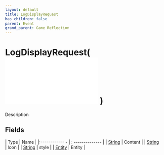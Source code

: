 ```yaml
---
layout: default
title: LogDisplayRequest
has_children: false
parent: Event
grand_parent: Game Reflection
---
```

# LogDisplayRequest( ![ EntityEventBase ](game-reflection/events/entity_event_base.md) )
Description 

## Fields
| Type | Name |
|:------------ - | : -------------- |
| [String](game-reflection/components/string.md) | Content |
| [String](game-reflection/components/string.md) | Icon |
| [String](game-reflection/components/string.md) | style |
| [Entity](game-reflection/classes/entity.md) | Entity |

